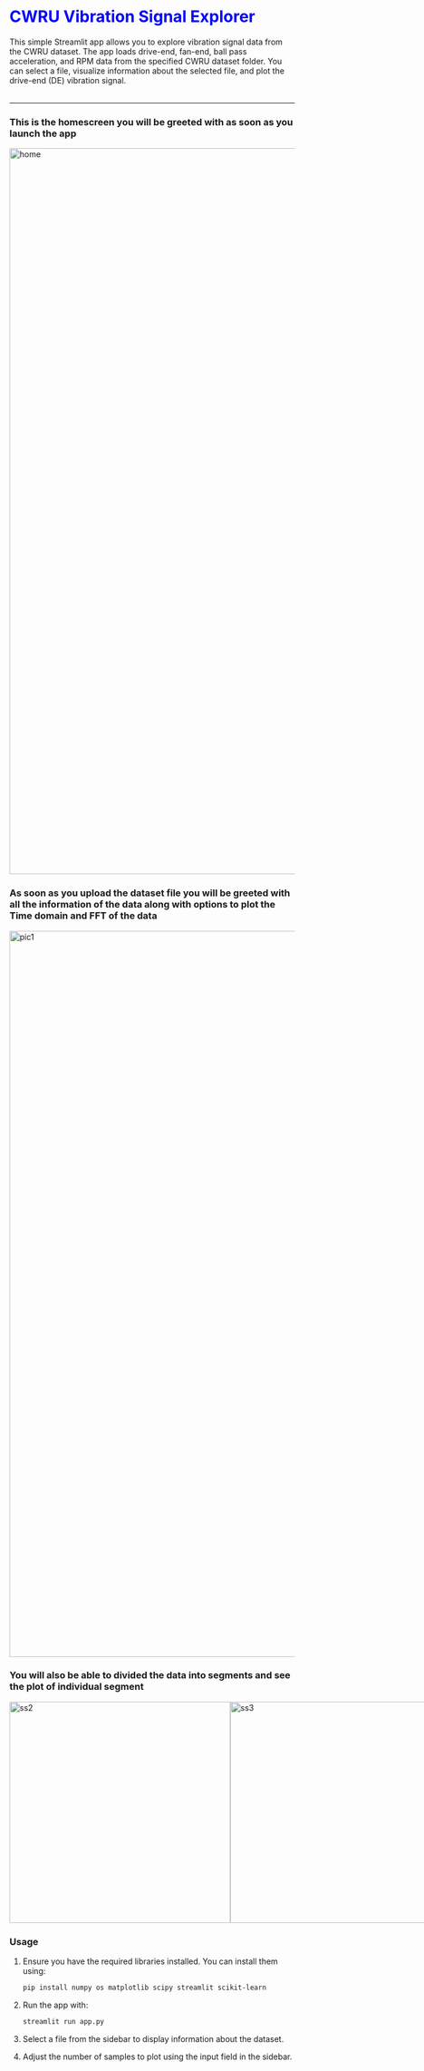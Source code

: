 <h1 style="color: blue;">CWRU Vibration Signal Explorer</h1>
This simple Streamlit app allows you to explore vibration signal data from the CWRU dataset. The app loads drive-end, fan-end, ball pass acceleration, and RPM data from the specified CWRU dataset folder. You can select a file, visualize information about the selected file, and plot the drive-end (DE) vibration signal.
<br><br>
<hr>
<h3>This is the homescreen you will be greeted with as soon as you launch the app</h3>
<img width="1280" alt="home" src="https://github.com/nameerakhter/Vibration_signal_analysis/assets/120779958/1957b7be-25b6-40a5-881e-f3e27a371bfa">
<h3>As soon as you upload the dataset file you will be greeted with all the information of the data along with options to plot the Time domain and FFT of the data</h3>
<img width="1280" alt="pic1" src="https://github.com/nameerakhter/Vibration_signal_analysis/assets/120779958/60d7482d-a32f-4ce8-8c58-049ce242a0f3">
<h3>You will also be able to divided the data into segments and see the plot of individual segment</h3>
<div style="display: flex; justify-content: space-between;">
    <img width="390" alt="ss2" src="https://github.com/nameerakhter/Vibration_signal_analysis/assets/120779958/babd641e-e667-4dbe-a247-804d7f1e0764">
    <img width="390" alt="ss3" src="https://github.com/nameerakhter/Vibration_signal_analysis/assets/120779958/0c984cda-86fe-4eb5-b690-f9d6b0efa265">
</div>

 <h3>Usage</h3>

1. Ensure you have the required libraries installed. You can install them using:

    ```bash
    pip install numpy os matplotlib scipy streamlit scikit-learn
    ```

2. Run the app with:

    ```bash
    streamlit run app.py
    ```

3. Select a file from the sidebar to display information about the dataset.

4. Adjust the number of samples to plot using the input field in the sidebar.

